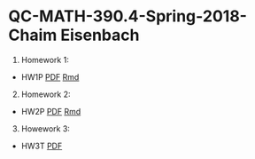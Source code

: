 # QC-MATH-390.4-Spring-2018-Chaim Eisenbach
1. Homework 1:
  * HW1P [PDF](https://github.com/ceisenbach/QC-MATH-390.4-Spring-2018/blob/master/Homework%201/hw01pChaimEisenbach.pdf) [Rmd](https://github.com/ceisenbach/QC-MATH-390.4-Spring-2018/blob/master/Homework%201/hw01pChaimEisenbach.Rmd)
2. Homework 2:
  * HW2P [PDF](https://github.com/ceisenbach/QC-MATH-390.4-Spring-2018/blob/master/Homework%202/hw02pChaimEisenbach.pdf) [Rmd](https://github.com/ceisenbach/QC-MATH-390.4-Spring-2018/blob/master/Homework%202/hw02pChaimEisenbach.Rmd)
3. Howework 3:
  * HW3T [PDF](https://github.com/ceisenbach/QC-MATH-390.4-Spring-2018/blob/master/Homework%203/HW3t.pdf)
